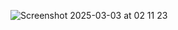 ![Screenshot 2025-03-03 at 02 11 23](https://github.com/user-attachments/assets/9a63b388-ddcb-4fdc-af97-e0d3d5d64258)
